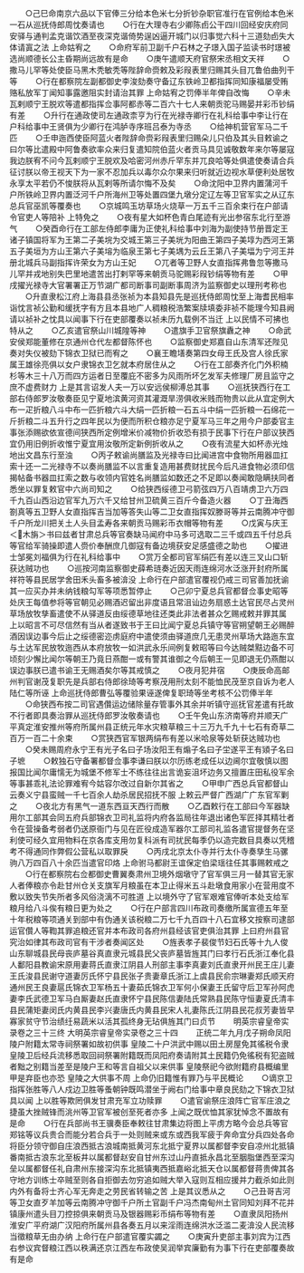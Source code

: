 <!-- { "loadSidebar": true } -->
　　○己巳命南京六品以下官俸三分给本色米七分折钞杂职官准行在官例给本色米一石从巡抚侍郎周忱奏请也
　　○行在大理寺右少卿陈卣公干四川回经安庆府同安驿与通判孟克谐饮酒至夜深克谐倚势逞凶逼开城门以归事觉六科十三道劾卣失大体请寘之法  上命姑宥之
　　○命府军前卫副千户石林之子璟入国子监读书时璟被选尚顺德长公主昏期尚远故有是命
　　○庚午遣顺天府官祭宋丞相文天祥
　　○撒马儿罕等处使臣马黑木秃敏秃等陛辞命赍敕及彩叚表里归赐其头目兀鲁伯曲列干等
　　○行在都察院左副都御史李浚劾奏守备辽东铁岭卫都指挥同知康福屡受贿赂私放军丁闻知事露邀阻实封请治其罪  上命姑宥之罚俸半年俾自改悔
　　○辛未瓦剌顺宁王脱欢等遣都指挥佥事阿都赤等二百六十七人来朝贡驼马赐晏并彩币钞绢有差
　　○升行在通政使司左通政柰亨为行在光禄寺卿行在礼科给事中李让行在户科给事中王贤俱为少卿行在鸿胪寺序班吕泰为寺丞
　　○给神机营官军马二千匹
　　○壬申迤西使臣阿蓝火者陛辞命赍彩叚表里归赐朵儿只伯及其头目敕谕之曰尔等比遣殿中阿鲁奏欲率众来归复遣知院伯蓝火者贡马具见诚敬数年来尔等屡寇我边朕宥不问今瓦剌顺宁王脱欢及哈密河州赤斤罕东并兀良哈等处俱遣使奏请合兵征讨朕以帝王视天下为一家不忍加兵以毒尔众尔果来归听就近边视水草便利处居牧永享太平若仍不悛朕将从瓦剌等所请尔悔不及矣
　　○命沈阳中卫界内置蒲河千户所铁岭卫界内置泛河千户所海州卫等处置四堡九墩分定辽左等卫官军实之从辽东总兵官巫凯等覆奏也
　　○京城鸣玉坊草场火烧草一万五千三百余束行在户部请令官吏人等陪补  上特免之
　　○夜有星大如杯色青白尾迹有光出参宿东北行至游气
　　○癸酉命行在工部左侍郎李庸为正使礼科给事中刘海为副使持节册晋定王诸子镇国将军为王第二子美垸为交城王第三子美垙为阳曲王第四子美埻为西河王第五子美垣为方山王第六子美塎为临泉王第七子美堣为云丘王第八子美堛为宁河王并册北城兵马副指挥许荣女为方山王妃
　　○兀者等卫野人女直指挥弗鲁忽等撒马儿罕并戎地别失巴里地遣苦出打剌罕等来朝贡马驼赐彩叚钞绢等物有差
　　○甲戌擢光禄寺大官署署正万节湖广都司断事司副断事周济为监察御史以理刑考称也
　　○升直隶松江府上海县县丞张祯为本县知县先是巡抚侍郎周忱至上海耆民相率诣忱言祯公勤和缓抚字有方且本县地广人稠粮税浩繁案牍填委非祯不能理今知县阙请以祯补之忱具以闻事下行在吏部覆奏以祯未历九载例不当迁  上以民情不可拂也特从之
　　○乙亥遣官祭山川城隍等神
　　○遣旗手卫官祭旗纛之神
　　○命武安侯郑能董修在京通州仓代左都督陈怀也
　　○监察御史郑嘉自山东清军还陛见奏对失仪被劾下锦衣卫狱已而宥之
　　○襄王瞻墡奏第四女母王氏及宫人徐氏家属王雄徐亮俱以女户隶锦衣卫乞就本府居住从之
　　○行在工部奏齐化门外积楠杉等木三十八万而四方运者日至覆庇不密多为风雨所坏乞发军夫修理厂房且监守之庶不虚费财力  上是其言诏发人夫一万以安远侯柳溥总其事
　　○巡抚狭西行在工部右侍郎罗汝敬奏臣见宁夏地滨黄河资其灌溉旱涝俱收米贱而物贵以此从宜定例大布一疋折粮八斗中布一匹折粮六斗大绢一匹折粮一石五斗中绢一匹折粮一石绵花一斤折粮二斗五升行之四年民以为便而所积仓粮亦足宁夏军马三年之用今户部委官主事张添赐欲依宣德间狭西所定例增米价减物价折收恐有损于民事下行在户部议狭西宜仍用旧例折收惟宁夏宜用汝敬所定新例折收从之
　　○夜有流星大如杯赤光烛地出文昌东行至浊
　　○丙子敕谕尚膳监及光禄寺曰比闻进宫中食物所用器皿扛索十还一二光禄寺不以奏尚膳监不以言重复造用甚费财扰民今后凡进食物必须印信揭帖备书器皿扛索之数与收领内官姓名尚膳监如数还之不足即以奏闻敢隐瞒扶同者悉坐以罪复敕官中六尚司知之
　　○给狭西绥德卫弓箭弦四万八百靖虏卫六万四千九百山西沿边官军九万六千又给甘州卫硫黄三百斤今备造火器
　　○丁丑海西劄真等五卫野人女直指挥吉当加等答失山等二卫女直指挥奴滕哥等并云南腾冲守御千户所龙川把关土人头目孟寿各来朝贡马赐彩币衣帽等物有差
　　○戊寅与庆王＜木旃＞书曰兹者甘肃总兵等官奏缺马闻府中马多可选取二三千或四五千付总兵等官给军骑操即遣人赍价奉酬庶几御寇有备边境获安足感盛德之助也
　　○擢进士邹冕刘福俱为行在礼科给事中
　　○赏万全都司官军绢匹有差以连三叉山口斩获达贼功也
　　○巡按河南监察御史薛希琏奏近因天雨连绵河水泛涨开封府所属祥符等县民居学舍田禾头畜多被渰没  上命行在户部遣官覆视仍戒三司官善加抚谕其一应买办并未纳钱粮勾军等项悉暂停止
　　○己卯宁夏总兵官都督佥事史昭等处庆王每值参将等官朝见必赐酒迟留出非度语且常沮讪边务扇惑土达官民尽占灵州草场放牧孳畜遣使不从驿道反由绥德草地往还类此非法者甚众乞赐戒敕并罪其属  上以昭言不可尽信然有当从者遂致书于王曰比闻宁夏总兵镇守等官朔望朝王必赐醉酒因误边事今后止之绥德密迩虏庭府中遣使须由驿道庶几无患灵州草场大路迤东宜与土达军民放牧迤西从本府放牧一如洪武永乐间例复敕昭等曰今达贼桀黠边备不可顷刻少懈比闻尔等朝王乃竟日燕酣一或有警其谁御之今后朝王一见即退无仍燕酣以误边事朕已遣书谕王无赐酒矣尔等其戒慎之
　　○夜月犯井宿
　　○庚辰命高邮州判官谢茂复职先是兵部右侍郎徐琦等考察茂用刑太刻不能恤民茂至京自诉为老人陆仁等所诬  上命巡抚侍郎曹弘等覆验果诬遂俾复职琦等坐考核不公罚俸半年
　　○命狭西布按二司官遇儹运边储除量存管事外其余并听镇守巡抚官差遣有托故不行者即具奏治罪从巡抚侍郎罗汝敬奏请也
　　○壬午免山东济南等府并顺天广平真定淮安推州等府所属州县正统元年水灾粮草粮三十三万九千九十七石有奇草二百万一百二十余束
　　○赏狭西官军银两绢布有差以米哈泉等处斩获达贼功也
　　○癸未赐周府永宁王有光子名曰子场汝阳王有煽子名曰子坣遂平王有熲子名曰子墌
　　○敕独石守备署都督佥事李谦曰朕以尔历练老成任以边阃尔宜敬慎以图报国比闻尔庸懦无为城堡不修军士不练往往出言诡妄沮坏边务又擅置庄田私役军余等事甚乖礼法论罪难宥今姑容尔改过自新尔其省之
　　○甲申广西总兵官都督山云奏义宁县蛮贼一千七百余人劫杀居民招抚不服  上敕云严督广西湖广广东官军剿之
　　○夜北方有黑气一道东西亘天西行而散
　　○乙酉敕行在工部曰今军器缺用尔工部其会同五府兵部锦衣卫司礼监将内府各监局往年退出诸色军匠择其精壮者令在营操备考弱者仍送原衙门与见在匠役成造军器尔工部司礼监各遣官提督务在坚利使可经久宜用物料在京各库支用勿复科派有司扰民每季仍以造完数目具奏以凭稽考不得通同作弊假公营私以取罪戾
　　○丙戌北京太仆寺并行太仆寺奏孳生马骡驹八万四百八十余匹当遣官印烙  上命驸马都尉王谊保定伯梁瑶往任其事赐敕戒之
　　○行在都察院右佥都御史曹翼奏肃州卫境外烟墩守了官军俱三月一替其官无家人者俸粮亦令赴甘州仓关支旗军月粮虽在本卫止得米五斗赴墩食用家小在营用度不敷以致失节失所者多风俗浇漓不可胜道  上以境外守了官军艰难官俸听本处支给军粮月给八斗俟有粮日更为处之
　　○行在户部言四川布政司奏缴所属宣德五年至十年税粮等项通关到部中有伪通关该税粮二万七千九百四十八石宜移文按察司逮部运官儹人等鞫其罪追粮还官并本布政司各府州县经该官吏俱治其罪  上曰府州县官究治如律其布政司官有干涉者奏闻区处
　　○旌表孝子裴俊节妇石氏等十九人俊山东聊城县民母丧庐墓谷真直隶元城县民父丧庐墓皆旌其门曰孝行石氏浙江奉化县人鄱阳县教谕宋原用妻蒋氏直隶江阴县人刑部主事李真妻刘氏直隶开州民王庄儿妻王氏浚县民谢守道妻厉氏怀宁县民张子贵妻章氏浙江上虞县民俞宗琳妻郑氏顺天府通州民王良妻扈氏锦衣卫军杨五十妻茹氏锦衣卫军何小保妻王氏留守后卫军孙阿虎妻李氏武德卫军马白厮妻赵氏直隶怀宁县民陈信妻陆氏常熟县民陈守恒妻夏氏清丰县民蒲矩妻闵氏内黄县民李兴妻唐氏内黄县民宋人礼妻陈氏江阴县民花叔芳妻皆早寡家贫守节治绩纴易蔬米以活其孤终身无玷俱旌其门曰贞节
　　明英宗睿皇帝实录卷之三十三终
大明英宗睿皇帝实录卷之三十四
　　正统二年九月戊子朔命凤阳陵户附籍太常寺祠祭署如故初供事  皇陵二十户洪武中赐以田土房屋免其徭税令隶皇陵卫后经兵流移悉取回祠祭署附籍既而凤阳府奏请附其土民籍仍免徭税有犯盗贼者黜之别籍当差至是陵户王和等言自祖父以来供事  皇陵祭祀今欲附籍府县概编里甲是弃臣也亦恐  皇陵之大供事不周  上命仍旧籍惟有罪乃与平民概论
　　○谪京卫指挥张胜等八人戍边卫胜等蚤朝钟既鸣潜坐于阙右门给事中章良民劾之下锦衣卫狱具以闻  上以胜等欺罔俱发甘肃充军立功赎罪
　　○遣官谕祭庄浪阵亡官军庄浪之捷虽大挫贼锋而洮州等卫官军被创至死者亦多  上闻之既优恤其家犹悼念不置故有是命
　　○行在兵部尚书王骥奏臣奉敕往甘肃集边将图上平虏方略今会总兵等官郑铭等议兵贵合而能分若合兵于一处则贼来或东或西我军疲于奔命宜分兵四处各命将臣分领守御自庄浪西抵古浪城南抵黄河东北抵宁夏界以属都督李安自凉州北抵镇番南抵古浪东北至板井以属都督赵安自甘州东过山丹直抵永昌北至胭脂堡西至深沟垒以属都督任礼自肃州东接深沟东北抵镇夷西抵嘉峪北抵天仓以属都督蒋贵俾其各守地方训练士卒贼至则各自拒御去勿穷追如贼大举入寇则互相应援并力截杀如此则内外有备将士齐心军无奔走之劳民省转输之苦  上是其议悉从之
　　○己丑哥吉河等卫女直歹羊加等云南腾冲守御千户所土官副千户冯杰南甸州土官同知刘拜不花并镇康州遣头目刀控掠俱来朝贡马及银器赐彩币绢布等物有差
　　○直隶凤阳扬州淮安广平府湖广汉阳府所属州县各奏五月以来淫雨连绵洪水泛滥二麦渰没人民流移当徵粮草无由办纳  上命行在户部遣官覆实蠲之
　　○庚寅升吏部主事刘宾为江西右参议宾督粮江西以秩满还京江西左布政使吴润举宾廉勤有为事下行在吏部覆奏故有是命
